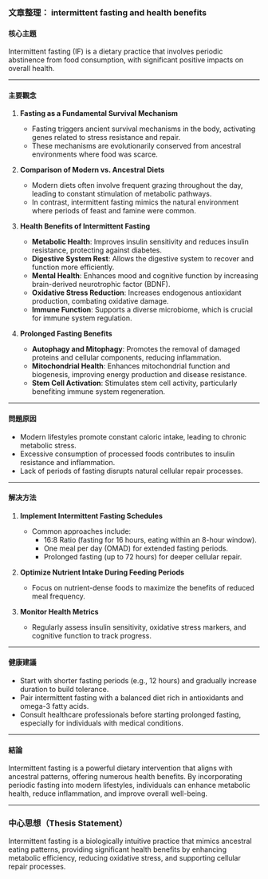 ### 文章整理： intermittent fasting and health benefits

#### 核心主題
Intermittent fasting (IF) is a dietary practice that involves periodic abstinence from food consumption, with significant positive impacts on overall health.

---

#### 主要觀念
1. **Fasting as a Fundamental Survival Mechanism**  
   - Fasting triggers ancient survival mechanisms in the body, activating genes related to stress resistance and repair.
   - These mechanisms are evolutionarily conserved from ancestral environments where food was scarce.

2. **Comparison of Modern vs. Ancestral Diets**  
   - Modern diets often involve frequent grazing throughout the day, leading to constant stimulation of metabolic pathways.
   - In contrast, intermittent fasting mimics the natural environment where periods of feast and famine were common.

3. **Health Benefits of Intermittent Fasting**  
   - **Metabolic Health**: Improves insulin sensitivity and reduces insulin resistance, protecting against diabetes.
   - **Digestive System Rest**: Allows the digestive system to recover and function more efficiently.
   - **Mental Health**: Enhances mood and cognitive function by increasing brain-derived neurotrophic factor (BDNF).
   - **Oxidative Stress Reduction**: Increases endogenous antioxidant production, combating oxidative damage.
   - **Immune Function**: Supports a diverse microbiome, which is crucial for immune system regulation.

4. **Prolonged Fasting Benefits**  
   - **Autophagy and Mitophagy**: Promotes the removal of damaged proteins and cellular components, reducing inflammation.
   - **Mitochondrial Health**: Enhances mitochondrial function and biogenesis, improving energy production and disease resistance.
   - **Stem Cell Activation**: Stimulates stem cell activity, particularly benefiting immune system regeneration.

---

#### 問題原因
- Modern lifestyles promote constant caloric intake, leading to chronic metabolic stress.
- Excessive consumption of processed foods contributes to insulin resistance and inflammation.
- Lack of periods of fasting disrupts natural cellular repair processes.

---

#### 解决方法
1. **Implement Intermittent Fasting Schedules**  
   - Common approaches include:
     - 16:8 Ratio (fasting for 16 hours, eating within an 8-hour window).
     - One meal per day (OMAD) for extended fasting periods.
     - Prolonged fasting (up to 72 hours) for deeper cellular repair.

2. **Optimize Nutrient Intake During Feeding Periods**  
   - Focus on nutrient-dense foods to maximize the benefits of reduced meal frequency.

3. **Monitor Health Metrics**  
   - Regularly assess insulin sensitivity, oxidative stress markers, and cognitive function to track progress.

---

#### 健康建議
- Start with shorter fasting periods (e.g., 12 hours) and gradually increase duration to build tolerance.
- Pair intermittent fasting with a balanced diet rich in antioxidants and omega-3 fatty acids.
- Consult healthcare professionals before starting prolonged fasting, especially for individuals with medical conditions.

---

#### 結論
Intermittent fasting is a powerful dietary intervention that aligns with ancestral patterns, offering numerous health benefits. By incorporating periodic fasting into modern lifestyles, individuals can enhance metabolic health, reduce inflammation, and improve overall well-being.

---

### 中心思想（Thesis Statement）
Intermittent fasting is a biologically intuitive practice that mimics ancestral eating patterns, providing significant health benefits by enhancing metabolic efficiency, reducing oxidative stress, and supporting cellular repair processes.